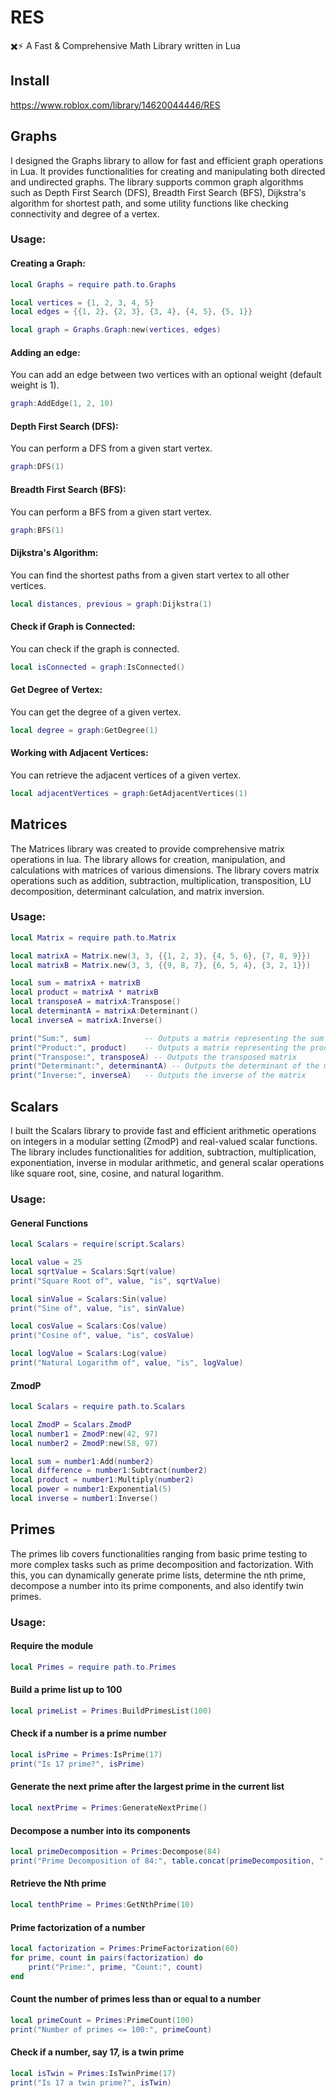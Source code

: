 # RES
✖️⚡ A Fast & Comprehensive Math Library written in Lua

## Install
https://www.roblox.com/library/14620044446/RES

## Graphs
I designed the Graphs library to allow for fast and efficient graph operations in Lua. It provides functionalities for creating and manipulating both directed and undirected graphs. The library supports common graph algorithms such as Depth First Search (DFS), Breadth First Search (BFS), Dijkstra's algorithm for shortest path, and some utility functions like checking connectivity and degree of a vertex.

### Usage:

#### Creating a Graph:
```lua
local Graphs = require path.to.Graphs

local vertices = {1, 2, 3, 4, 5}
local edges = {{1, 2}, {2, 3}, {3, 4}, {4, 5}, {5, 1}}

local graph = Graphs.Graph:new(vertices, edges)
```
#### Adding an edge:
You can add an edge between two vertices with an optional weight (default weight is 1).
```lua
graph:AddEdge(1, 2, 10)
```

#### Depth First Search (DFS): 
You can perform a DFS from a given start vertex.
```lua
graph:DFS(1)
```
#### Breadth First Search (BFS): 
You can perform a BFS from a given start vertex.
```lua
graph:BFS(1)
```

#### Dijkstra's Algorithm: 
You can find the shortest paths from a given start vertex to all other vertices.
```lua
local distances, previous = graph:Dijkstra(1)
```

#### Check if Graph is Connected: 
You can check if the graph is connected.
```lua
local isConnected = graph:IsConnected()
```

#### Get Degree of Vertex: 
You can get the degree of a given vertex.
```lua
local degree = graph:GetDegree(1)
```

#### Working with Adjacent Vertices: 
You can retrieve the adjacent vertices of a given vertex.
```lua
local adjacentVertices = graph:GetAdjacentVertices(1)
```

## Matrices
The Matrices library was created to provide comprehensive matrix operations in lua. The library allows for creation, manipulation, and calculations with matrices of various dimensions. The library covers matrix operations such as addition, subtraction, multiplication, transposition, LU decomposition, determinant calculation, and matrix inversion. 

### Usage:
```lua
local Matrix = require path.to.Matrix

local matrixA = Matrix.new(3, 3, {{1, 2, 3}, {4, 5, 6}, {7, 8, 9}})
local matrixB = Matrix.new(3, 3, {{9, 8, 7}, {6, 5, 4}, {3, 2, 1}})

local sum = matrixA + matrixB
local product = matrixA * matrixB
local transposeA = matrixA:Transpose()
local determinantA = matrixA:Determinant()
local inverseA = matrixA:Inverse()

print("Sum:", sum)            -- Outputs a matrix representing the sum
print("Product:", product)    -- Outputs a matrix representing the product
print("Transpose:", transposeA) -- Outputs the transposed matrix
print("Determinant:", determinantA) -- Outputs the determinant of the matrix
print("Inverse:", inverseA)   -- Outputs the inverse of the matrix
```

## Scalars
I built the Scalars library to provide fast and efficient arithmetic operations on integers in a modular setting (ZmodP) and real-valued scalar functions. The library includes functionalities for addition, subtraction, multiplication, exponentiation, inverse in modular arithmetic, and general scalar operations like square root, sine, cosine, and natural logarithm.

### Usage:

#### General Functions
```lua
local Scalars = require(script.Scalars)

local value = 25
local sqrtValue = Scalars:Sqrt(value)
print("Square Root of", value, "is", sqrtValue)

local sinValue = Scalars:Sin(value)
print("Sine of", value, "is", sinValue)

local cosValue = Scalars:Cos(value)
print("Cosine of", value, "is", cosValue)

local logValue = Scalars:Log(value)
print("Natural Logarithm of", value, "is", logValue)
```

#### ZmodP
```lua
local Scalars = require path.to.Scalars

local ZmodP = Scalars.ZmodP
local number1 = ZmodP:new(42, 97)
local number2 = ZmodP:new(58, 97)

local sum = number1:Add(number2)
local difference = number1:Subtract(number2)
local product = number1:Multiply(number2)
local power = number1:Exponential(5)
local inverse = number1:Inverse()
```

## Primes
The primes lib covers functionalities ranging from basic prime testing to more complex tasks such as prime decomposition and factorization. With this, you can dynamically generate prime lists, determine the nth prime, decompose a number into its prime components, and also identify twin primes.

### Usage:

#### Require the module
```lua
local Primes = require path.to.Primes
```
#### Build a prime list up to 100
```lua
local primeList = Primes:BuildPrimesList(100)
```

#### Check if a number is a prime number
```lua
local isPrime = Primes:IsPrime(17)
print("Is 17 prime?", isPrime) 
```

#### Generate the next prime after the largest prime in the current list
```lua
local nextPrime = Primes:GenerateNextPrime()
```

#### Decompose a number into its components
```lua
local primeDecomposition = Primes:Decompose(84)
print("Prime Decomposition of 84:", table.concat(primeDecomposition, ", "))
```

#### Retrieve the Nth prime
```lua
local tenthPrime = Primes:GetNthPrime(10)
```

#### Prime factorization of a number
```lua
local factorization = Primes:PrimeFactorization(60)
for prime, count in pairs(factorization) do
    print("Prime:", prime, "Count:", count)
end
```

#### Count the number of primes less than or equal to a number
```lua
local primeCount = Primes:PrimeCount(100)
print("Number of primes <= 100:", primeCount)
```

#### Check if a number, say 17, is a twin prime
```lua
local isTwin = Primes:IsTwinPrime(17)
print("Is 17 a twin prime?", isTwin)
```

